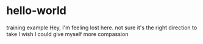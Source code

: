 # hello-world
training example
Hey, I'm feeling lost here.
not sure it's the right direction to take
I wish I could give myself more compassion
